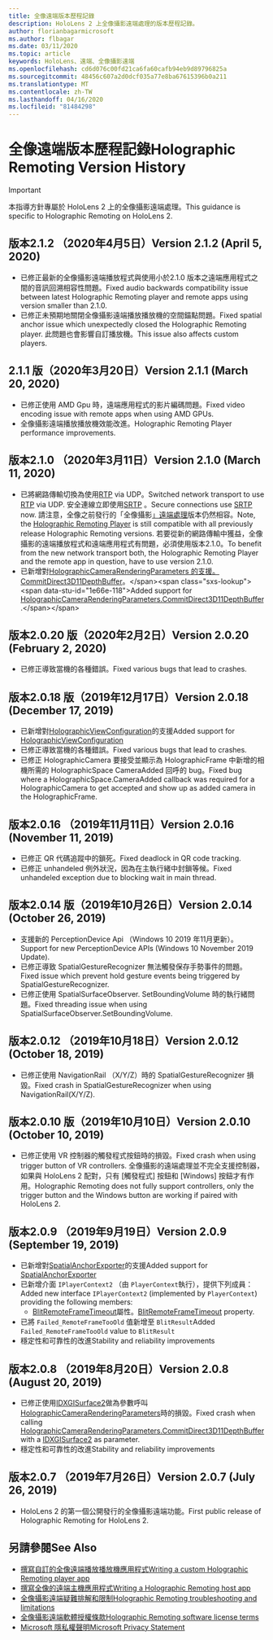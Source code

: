 ```yaml
---
title: 全像遠端版本歷程記錄
description: HoloLens 2 上全像攝影遠端處理的版本歷程記錄。
author: florianbagarmicrosoft
ms.author: flbagar
ms.date: 03/11/2020
ms.topic: article
keywords: HoloLens、遠端、全像攝影遠端
ms.openlocfilehash: cd6d076c00fd21ca6fa60cafb94eb9d89796825a
ms.sourcegitcommit: 48456c607a2d0dcf035a77e8ba67615396b0a211
ms.translationtype: MT
ms.contentlocale: zh-TW
ms.lasthandoff: 04/16/2020
ms.locfileid: "81484298"
---
```

# <a name="holographic-remoting-version-history"></a><span data-ttu-id="1e66e-104">全像遠端版本歷程記錄</span><span class="sxs-lookup"><span data-stu-id="1e66e-104">Holographic Remoting Version History</span></span>

> [!IMPORTANT]
> <span data-ttu-id="1e66e-105">本指導方針專屬於 HoloLens 2 上的全像攝影遠端處理。</span><span class="sxs-lookup"><span data-stu-id="1e66e-105">This guidance is specific to Holographic Remoting on HoloLens 2.</span></span>

## <a name="version-212-april-5-2020"></a><span data-ttu-id="1e66e-106">版本2.1.2 （2020年4月5日）<a name="v2.1.2"></a></span><span class="sxs-lookup"><span data-stu-id="1e66e-106">Version 2.1.2 (April 5, 2020) <a name="v2.1.2"></a></span></span>
* <span data-ttu-id="1e66e-107">已修正最新的全像攝影遠端播放程式與使用小於2.1.0 版本之遠端應用程式之間的音訊回溯相容性問題。</span><span class="sxs-lookup"><span data-stu-id="1e66e-107">Fixed audio backwards compatibility issue between latest Holographic Remoting player and remote apps using version smaller than 2.1.0.</span></span>
* <span data-ttu-id="1e66e-108">已修正未預期地關閉全像攝影遠端播放播放機的空間錨點問題。</span><span class="sxs-lookup"><span data-stu-id="1e66e-108">Fixed spatial anchor issue which unexpectedly closed the Holographic Remoting player.</span></span> <span data-ttu-id="1e66e-109">此問題也會影響自訂播放機。</span><span class="sxs-lookup"><span data-stu-id="1e66e-109">This issue also affects custom players.</span></span>

## <a name="version-211-march-20-2020"></a><span data-ttu-id="1e66e-110">2\.1.1 版（2020年3月20日）<a name="v2.1.1"></a></span><span class="sxs-lookup"><span data-stu-id="1e66e-110">Version 2.1.1 (March 20, 2020) <a name="v2.1.1"></a></span></span>
* <span data-ttu-id="1e66e-111">已修正使用 AMD Gpu 時，遠端應用程式的影片編碼問題。</span><span class="sxs-lookup"><span data-stu-id="1e66e-111">Fixed video encoding issue with remote apps when using AMD GPUs.</span></span>
* <span data-ttu-id="1e66e-112">全像攝影遠端播放播放機效能改進。</span><span class="sxs-lookup"><span data-stu-id="1e66e-112">Holographic Remoting Player performance improvements.</span></span>

## <a name="version-210-march-11-2020"></a><span data-ttu-id="1e66e-113">版本2.1.0 （2020年3月11日）<a name="v2.1.0"></a></span><span class="sxs-lookup"><span data-stu-id="1e66e-113">Version 2.1.0 (March 11, 2020) <a name="v2.1.0"></a></span></span>
* <span data-ttu-id="1e66e-114">已將網路傳輸切換為使用[RTP](https://en.wikipedia.org/wiki/Real-time_Transport_Protocol) via UDP。</span><span class="sxs-lookup"><span data-stu-id="1e66e-114">Switched network transport to use [RTP](https://en.wikipedia.org/wiki/Real-time_Transport_Protocol) via UDP.</span></span> <span data-ttu-id="1e66e-115">安全連線立即使用[SRTP](https://en.wikipedia.org/wiki/Secure_Real-time_Transport_Protocol) 。</span><span class="sxs-lookup"><span data-stu-id="1e66e-115">Secure connections use [SRTP](https://en.wikipedia.org/wiki/Secure_Real-time_Transport_Protocol) now.</span></span> <span data-ttu-id="1e66e-116">請注意，全像之前發行的「全像攝影[」遠端處理](holographic-remoting-player.md)版本仍然相容。</span><span class="sxs-lookup"><span data-stu-id="1e66e-116">Note, the [Holographic Remoting Player](holographic-remoting-player.md) is still compatible with all previously release Holographic Remoting versions.</span></span> <span data-ttu-id="1e66e-117">若要從新的網路傳輸中獲益，全像攝影的遠端播放程式和遠端應用程式有問題，必須使用版本2.1.0。</span><span class="sxs-lookup"><span data-stu-id="1e66e-117">To benefit from the new network transport both, the Holographic Remoting Player and the remote app in question, have to use version 2.1.0.</span></span>
* <span data-ttu-id="1e66e-118">已新增對[HolographicCameraRenderingParameters 的支援。 CommitDirect3D11DepthBuffer](https://docs.microsoft.com/uwp/api/windows.graphics.holographic.holographiccamerarenderingparameters.commitdirect3d11depthbuffer#Windows_Graphics_Holographic_HolographicCameraRenderingParameters_CommitDirect3D11DepthBuffer_Windows_Graphics_DirectX_Direct3D11_IDirect3DSurface_)。</span><span class="sxs-lookup"><span data-stu-id="1e66e-118">Added support for [HolographicCameraRenderingParameters.CommitDirect3D11DepthBuffer](https://docs.microsoft.com/uwp/api/windows.graphics.holographic.holographiccamerarenderingparameters.commitdirect3d11depthbuffer#Windows_Graphics_Holographic_HolographicCameraRenderingParameters_CommitDirect3D11DepthBuffer_Windows_Graphics_DirectX_Direct3D11_IDirect3DSurface_).</span></span> 

## <a name="version-2020-february-2-2020"></a><span data-ttu-id="1e66e-119">版本2.0.20 版（2020年2月2日）<a name="v2.0.20"></a></span><span class="sxs-lookup"><span data-stu-id="1e66e-119">Version 2.0.20 (February 2, 2020) <a name="v2.0.20"></a></span></span>
* <span data-ttu-id="1e66e-120">已修正導致當機的各種錯誤。</span><span class="sxs-lookup"><span data-stu-id="1e66e-120">Fixed various bugs that lead to crashes.</span></span>

## <a name="version-2018-december-17-2019"></a><span data-ttu-id="1e66e-121">版本2.0.18 版（2019年12月17日）<a name="v2.0.18"></a></span><span class="sxs-lookup"><span data-stu-id="1e66e-121">Version 2.0.18 (December 17, 2019) <a name="v2.0.18"></a></span></span>
* <span data-ttu-id="1e66e-122">已新增對[HolographicViewConfiguration](https://docs.microsoft.com/uwp/api/windows.graphics.holographic.holographicviewconfiguration)的支援</span><span class="sxs-lookup"><span data-stu-id="1e66e-122">Added support for [HolographicViewConfiguration](https://docs.microsoft.com/uwp/api/windows.graphics.holographic.holographicviewconfiguration)</span></span>
* <span data-ttu-id="1e66e-123">已修正導致當機的各種錯誤。</span><span class="sxs-lookup"><span data-stu-id="1e66e-123">Fixed various bugs that lead to crashes.</span></span>
* <span data-ttu-id="1e66e-124">已修正 HolographicCamera 要接受並顯示為 HolographicFrame 中新增的相機所需的 HolographicSpace CameraAdded 回呼的 bug。</span><span class="sxs-lookup"><span data-stu-id="1e66e-124">Fixed bug where a HolographicSpace.CameraAdded callback was required for a HolographicCamera to get accepted and show up as added camera in the HolographicFrame.</span></span>

## <a name="version-2016-november-11-2019"></a><span data-ttu-id="1e66e-125">版本2.0.16 （2019年11月11日）<a name="2.0.16"></a></span><span class="sxs-lookup"><span data-stu-id="1e66e-125">Version 2.0.16 (November 11, 2019) <a name="2.0.16"></a></span></span>
* <span data-ttu-id="1e66e-126">已修正 QR 代碼追蹤中的鎖死。</span><span class="sxs-lookup"><span data-stu-id="1e66e-126">Fixed deadlock in QR code tracking.</span></span>
* <span data-ttu-id="1e66e-127">已修正 unhandeled 例外狀況，因為在主執行緒中封鎖等候。</span><span class="sxs-lookup"><span data-stu-id="1e66e-127">Fixed unhandeled exception due to blocking wait in main thread.</span></span>

## <a name="version-2014-october-26-2019"></a><span data-ttu-id="1e66e-128">版本2.0.14 版（2019年10月26日）<a name="v2.0.14"></a></span><span class="sxs-lookup"><span data-stu-id="1e66e-128">Version 2.0.14 (October 26, 2019) <a name="v2.0.14"></a></span></span>
* <span data-ttu-id="1e66e-129">支援新的 PerceptionDevice Api （Windows 10 2019 年11月更新）。</span><span class="sxs-lookup"><span data-stu-id="1e66e-129">Support for new PerceptionDevice APIs (Windows 10 November 2019 Update).</span></span>
* <span data-ttu-id="1e66e-130">已修正導致 SpatialGestureRecognizer 無法觸發保存手勢事件的問題。</span><span class="sxs-lookup"><span data-stu-id="1e66e-130">Fixed issue which prevent hold gesture events being triggered by SpatialGestureRecognizer.</span></span>
* <span data-ttu-id="1e66e-131">已修正使用 SpatialSurfaceObserver. SetBoundingVolume 時的執行緒問題。</span><span class="sxs-lookup"><span data-stu-id="1e66e-131">Fixed threading issue when using SpatialSurfaceObserver.SetBoundingVolume.</span></span>

## <a name="version-2012-october-18-2019"></a><span data-ttu-id="1e66e-132">版本2.0.12 （2019年10月18日）<a name="v2.0.12"></a></span><span class="sxs-lookup"><span data-stu-id="1e66e-132">Version 2.0.12 (October 18, 2019) <a name="v2.0.12"></a></span></span>
* <span data-ttu-id="1e66e-133">已修正使用 NavigationRail （X/Y/Z）時的 SpatialGestureRecognizer 損毀。</span><span class="sxs-lookup"><span data-stu-id="1e66e-133">Fixed crash in SpatialGestureRecognizer when using NavigationRail(X/Y/Z).</span></span>

## <a name="version-2010-october-10-2019"></a><span data-ttu-id="1e66e-134">版本2.0.10 版（2019年10月10日）<a name="v2.0.10"></a></span><span class="sxs-lookup"><span data-stu-id="1e66e-134">Version 2.0.10 (October 10, 2019) <a name="v2.0.10"></a></span></span>
* <span data-ttu-id="1e66e-135">已修正使用 VR 控制器的觸發程式按鈕時的損毀。</span><span class="sxs-lookup"><span data-stu-id="1e66e-135">Fixed crash when using trigger button of VR controllers.</span></span> <span data-ttu-id="1e66e-136">全像攝影的遠端處理並不完全支援控制器，如果與 HoloLens 2 配對，只有 [觸發程式] 按鈕和 [Windows] 按鈕才有作用。</span><span class="sxs-lookup"><span data-stu-id="1e66e-136">Holographic Remoting does not fully support controllers, only the trigger button and the Windows button are working if paired with HoloLens 2.</span></span>

## <a name="version-209-september-19-2019"></a><span data-ttu-id="1e66e-137">版本2.0.9 （2019年9月19日）<a name="v2.0.9"></a></span><span class="sxs-lookup"><span data-stu-id="1e66e-137">Version 2.0.9 (September 19, 2019) <a name="v2.0.9"></a></span></span>
* <span data-ttu-id="1e66e-138">已新增對[SpatialAnchorExporter](https://docs.microsoft.com/uwp/api/windows.perception.spatial.spatialanchorexporter)的支援</span><span class="sxs-lookup"><span data-stu-id="1e66e-138">Added support for [SpatialAnchorExporter](https://docs.microsoft.com/uwp/api/windows.perception.spatial.spatialanchorexporter)</span></span>
* <span data-ttu-id="1e66e-139">已新增介面 ```IPlayerContext2``` （由 ```PlayerContext```執行），提供下列成員：</span><span class="sxs-lookup"><span data-stu-id="1e66e-139">Added new interface ```IPlayerContext2``` (implemented by ```PlayerContext```) providing the following members:</span></span>
  - <span data-ttu-id="1e66e-140">[BlitRemoteFrameTimeout](holographic-remoting-create-player.md#BlitRemoteFrameTimeout)屬性。</span><span class="sxs-lookup"><span data-stu-id="1e66e-140">[BlitRemoteFrameTimeout](holographic-remoting-create-player.md#BlitRemoteFrameTimeout)  property.</span></span>
* <span data-ttu-id="1e66e-141">已將 ```Failed_RemoteFrameTooOld``` 值新增至 ```BlitResult```</span><span class="sxs-lookup"><span data-stu-id="1e66e-141">Added ```Failed_RemoteFrameTooOld``` value to ```BlitResult```</span></span>
* <span data-ttu-id="1e66e-142">穩定性和可靠性的改進</span><span class="sxs-lookup"><span data-stu-id="1e66e-142">Stability and reliability improvements</span></span>

## <a name="version-208-august-20-2019"></a><span data-ttu-id="1e66e-143">版本2.0.8 （2019年8月20日）<a name="v2.0.8"></a></span><span class="sxs-lookup"><span data-stu-id="1e66e-143">Version 2.0.8 (August 20, 2019) <a name="v2.0.8"></a></span></span>

* <span data-ttu-id="1e66e-144">已修正使用[IDXGISurface2](https://docs.microsoft.com/windows/win32/api/dxgi1_2/nn-dxgi1_2-idxgisurface2)做為參數呼叫[HolographicCameraRenderingParameters](https://docs.microsoft.com/uwp/api/windows.graphics.holographic.holographiccamerarenderingparameters.commitdirect3d11depthbuffer)時的損毀。</span><span class="sxs-lookup"><span data-stu-id="1e66e-144">Fixed crash when calling [HolographicCameraRenderingParameters.CommitDirect3D11DepthBuffer](https://docs.microsoft.com/uwp/api/windows.graphics.holographic.holographiccamerarenderingparameters.commitdirect3d11depthbuffer) with a [IDXGISurface2](https://docs.microsoft.com/windows/win32/api/dxgi1_2/nn-dxgi1_2-idxgisurface2) as parameter.</span></span>
* <span data-ttu-id="1e66e-145">穩定性和可靠性的改進</span><span class="sxs-lookup"><span data-stu-id="1e66e-145">Stability and reliability improvements</span></span>

## <a name="version-207-july-26-2019"></a><span data-ttu-id="1e66e-146">版本2.0.7 （2019年7月26日）<a name="v2.0.7"></a></span><span class="sxs-lookup"><span data-stu-id="1e66e-146">Version 2.0.7 (July 26, 2019) <a name="v2.0.7"></a></span></span>

* <span data-ttu-id="1e66e-147">HoloLens 2 的第一個公開發行的全像攝影遠端功能。</span><span class="sxs-lookup"><span data-stu-id="1e66e-147">First public release of Holographic Remoting for HoloLens 2.</span></span>

## <a name="see-also"></a><span data-ttu-id="1e66e-148">另請參閱</span><span class="sxs-lookup"><span data-stu-id="1e66e-148">See Also</span></span>
* [<span data-ttu-id="1e66e-149">撰寫自訂的全像遠端播放播放機應用程式</span><span class="sxs-lookup"><span data-stu-id="1e66e-149">Writing a custom Holographic Remoting player app</span></span>](holographic-remoting-create-player.md)
* [<span data-ttu-id="1e66e-150">撰寫全像的遠端主機應用程式</span><span class="sxs-lookup"><span data-stu-id="1e66e-150">Writing a Holographic Remoting host app</span></span>](holographic-remoting-create-host.md)
* [<span data-ttu-id="1e66e-151">全像攝影遠端疑難排解和限制</span><span class="sxs-lookup"><span data-stu-id="1e66e-151">Holographic Remoting troubleshooting and limitations</span></span>](holographic-remoting-troubleshooting.md)
* [<span data-ttu-id="1e66e-152">全像攝影遠端軟體授權條款</span><span class="sxs-lookup"><span data-stu-id="1e66e-152">Holographic Remoting software license terms</span></span>](https://docs.microsoft.com/legal/mixed-reality/microsoft-holographic-remoting-software-license-terms)
* [<span data-ttu-id="1e66e-153">Microsoft 隱私權聲明</span><span class="sxs-lookup"><span data-stu-id="1e66e-153">Microsoft Privacy Statement</span></span>](https://go.microsoft.com/fwlink/?LinkId=521839)
